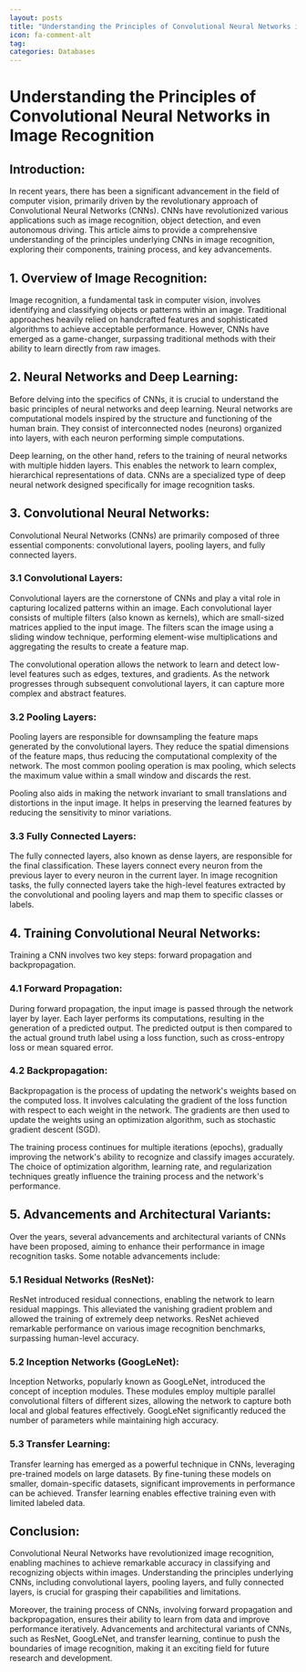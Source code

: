 ```yaml
---
layout: posts
title: "Understanding the Principles of Convolutional Neural Networks in Image Recognition"
icon: fa-comment-alt
tag:      
categories: Databases
---
```



# Understanding the Principles of Convolutional Neural Networks in Image Recognition

## Introduction:

In recent years, there has been a significant advancement in the field of computer vision, primarily driven by the revolutionary approach of Convolutional Neural Networks (CNNs). CNNs have revolutionized various applications such as image recognition, object detection, and even autonomous driving. This article aims to provide a comprehensive understanding of the principles underlying CNNs in image recognition, exploring their components, training process, and key advancements.

## 1. Overview of Image Recognition:

Image recognition, a fundamental task in computer vision, involves identifying and classifying objects or patterns within an image. Traditional approaches heavily relied on handcrafted features and sophisticated algorithms to achieve acceptable performance. However, CNNs have emerged as a game-changer, surpassing traditional methods with their ability to learn directly from raw images.

## 2. Neural Networks and Deep Learning:

Before delving into the specifics of CNNs, it is crucial to understand the basic principles of neural networks and deep learning. Neural networks are computational models inspired by the structure and functioning of the human brain. They consist of interconnected nodes (neurons) organized into layers, with each neuron performing simple computations.

Deep learning, on the other hand, refers to the training of neural networks with multiple hidden layers. This enables the network to learn complex, hierarchical representations of data. CNNs are a specialized type of deep neural network designed specifically for image recognition tasks.

## 3. Convolutional Neural Networks:

Convolutional Neural Networks (CNNs) are primarily composed of three essential components: convolutional layers, pooling layers, and fully connected layers.

### 3.1 Convolutional Layers:

Convolutional layers are the cornerstone of CNNs and play a vital role in capturing localized patterns within an image. Each convolutional layer consists of multiple filters (also known as kernels), which are small-sized matrices applied to the input image. The filters scan the image using a sliding window technique, performing element-wise multiplications and aggregating the results to create a feature map.

The convolutional operation allows the network to learn and detect low-level features such as edges, textures, and gradients. As the network progresses through subsequent convolutional layers, it can capture more complex and abstract features.

### 3.2 Pooling Layers:

Pooling layers are responsible for downsampling the feature maps generated by the convolutional layers. They reduce the spatial dimensions of the feature maps, thus reducing the computational complexity of the network. The most common pooling operation is max pooling, which selects the maximum value within a small window and discards the rest.

Pooling also aids in making the network invariant to small translations and distortions in the input image. It helps in preserving the learned features by reducing the sensitivity to minor variations.

### 3.3 Fully Connected Layers:

The fully connected layers, also known as dense layers, are responsible for the final classification. These layers connect every neuron from the previous layer to every neuron in the current layer. In image recognition tasks, the fully connected layers take the high-level features extracted by the convolutional and pooling layers and map them to specific classes or labels.

## 4. Training Convolutional Neural Networks:

Training a CNN involves two key steps: forward propagation and backpropagation.

### 4.1 Forward Propagation:

During forward propagation, the input image is passed through the network layer by layer. Each layer performs its computations, resulting in the generation of a predicted output. The predicted output is then compared to the actual ground truth label using a loss function, such as cross-entropy loss or mean squared error.

### 4.2 Backpropagation:

Backpropagation is the process of updating the network's weights based on the computed loss. It involves calculating the gradient of the loss function with respect to each weight in the network. The gradients are then used to update the weights using an optimization algorithm, such as stochastic gradient descent (SGD).

The training process continues for multiple iterations (epochs), gradually improving the network's ability to recognize and classify images accurately. The choice of optimization algorithm, learning rate, and regularization techniques greatly influence the training process and the network's performance.

## 5. Advancements and Architectural Variants:

Over the years, several advancements and architectural variants of CNNs have been proposed, aiming to enhance their performance in image recognition tasks. Some notable advancements include:

### 5.1 Residual Networks (ResNet):

ResNet introduced residual connections, enabling the network to learn residual mappings. This alleviated the vanishing gradient problem and allowed the training of extremely deep networks. ResNet achieved remarkable performance on various image recognition benchmarks, surpassing human-level accuracy.

### 5.2 Inception Networks (GoogLeNet):

Inception Networks, popularly known as GoogLeNet, introduced the concept of inception modules. These modules employ multiple parallel convolutional filters of different sizes, allowing the network to capture both local and global features effectively. GoogLeNet significantly reduced the number of parameters while maintaining high accuracy.

### 5.3 Transfer Learning:

Transfer learning has emerged as a powerful technique in CNNs, leveraging pre-trained models on large datasets. By fine-tuning these models on smaller, domain-specific datasets, significant improvements in performance can be achieved. Transfer learning enables effective training even with limited labeled data.

## Conclusion:

Convolutional Neural Networks have revolutionized image recognition, enabling machines to achieve remarkable accuracy in classifying and recognizing objects within images. Understanding the principles underlying CNNs, including convolutional layers, pooling layers, and fully connected layers, is crucial for grasping their capabilities and limitations.

Moreover, the training process of CNNs, involving forward propagation and backpropagation, ensures their ability to learn from data and improve performance iteratively. Advancements and architectural variants of CNNs, such as ResNet, GoogLeNet, and transfer learning, continue to push the boundaries of image recognition, making it an exciting field for future research and development.
